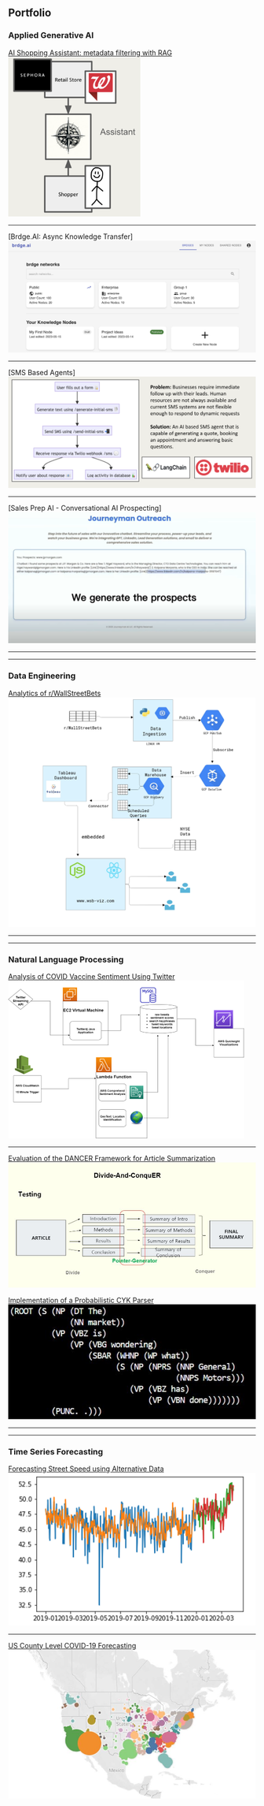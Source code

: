 ## Portfolio

### Applied Generative AI
[AI Shopping Assistant: metadata filtering with RAG](/ai-shopping)
<img src="images/shopping-assistant.png?raw=true" width="269" height="324"/>

---

[Brdge.AI: Async Knowledge Transfer]
<img src="images/brdge-ai-img.png?raw=true"/>


---

[SMS Based Agents] 
<img src="images/sms-agents-img.png?raw=true"/>

---

[Sales Prep AI - Conversational AI Prospecting] 
<img src="images/sales-prospect-ai.png?raw=true"/>

---
---

### Data Engineering

[Analytics of r/WallStreetBets](/wsb-project)
<img src="images/wsb-architecture.PNG?raw=true"/>

---

---

### Natural Language Processing

[Analysis of COVID Vaccine Sentiment Using Twitter](/vaccine-project)
<img src="images/AWS-Architecture-portfolio.png?raw=true"/>

---
[Evaluation of the DANCER Framework for Article Summarization](/summary-project)
<img src="images/dancer_testing.JPG?raw=true"/>

[Implementation of a Probabilistic CYK Parser](/parsing-project)
<img src="images/ParsingExample.JPG?raw=true"/>

---

---

### Time Series Forecasting

[Forecasting Street Speed using Alternative Data](/traffic-project)
<img src="images/street_speed.png?raw=true"/>

--- 
[US County Level COVID-19 Forecasting](/covid-project)
<img src = "images/CovidJune20.JPG?raw=true"/>

